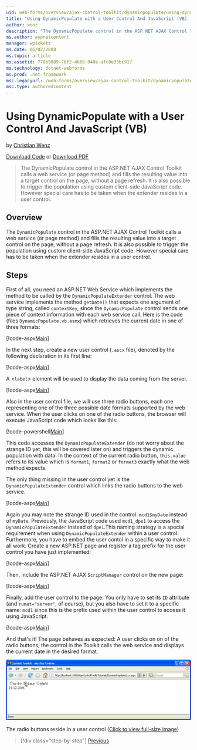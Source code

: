 ```yaml
---
uid: web-forms/overview/ajax-control-toolkit/dynamicpopulate/using-dynamicpopulate-with-a-user-control-and-javascript-vb
title: "Using DynamicPopulate with a User Control And JavaScript (VB) | Microsoft Docs"
author: wenz
description: "The DynamicPopulate control in the ASP.NET AJAX Control Toolkit calls a web service (or page method) and fills the resulting value into a target control on t..."
ms.author: aspnetcontent
manager: wpickett
ms.date: 06/02/2008
ms.topic: article
ms.assetid: 778b9009-76f2-4665-940e-afc0e35bc917
ms.technology: dotnet-webforms
ms.prod: .net-framework
msc.legacyurl: /web-forms/overview/ajax-control-toolkit/dynamicpopulate/using-dynamicpopulate-with-a-user-control-and-javascript-vb
msc.type: authoredcontent
---
```

Using DynamicPopulate with a User Control And JavaScript (VB)
====================
by [Christian Wenz](https://github.com/wenz)

[Download Code](http://download.microsoft.com/download/d/8/f/d8f2f6f9-1b7c-46ad-9252-e1fc81bdea3e/dynamicpopulate2.vb.zip) or [Download PDF](http://download.microsoft.com/download/b/6/a/b6ae89ee-df69-4c87-9bfb-ad1eb2b23373/dynamicpopulate2VB.pdf)

> The DynamicPopulate control in the ASP.NET AJAX Control Toolkit calls a web service (or page method) and fills the resulting value into a target control on the page, without a page refresh. It is also possible to trigger the population using custom client-side JavaScript code. However special care has to be taken when the extender resides in a user control.


## Overview

The `DynamicPopulate` control in the ASP.NET AJAX Control Toolkit calls a web service (or page method) and fills the resulting value into a target control on the page, without a page refresh. It is also possible to trigger the population using custom client-side JavaScript code. However special care has to be taken when the extender resides in a user control.

## Steps

First of all, you need an ASP.NET Web Service which implements the method to be called by the `DynamicPopulateExtender` control. The web service implements the method `getDate()` that expects one argument of type string, called `contextKey`, since the `DynamicPopulate` control sends one piece of context information with each web service call. Here is the code (files `DynamicPopulate.vb.asmx`) which retrieves the current date in one of three formats:

[!code-aspx[Main](using-dynamicpopulate-with-a-user-control-and-javascript-vb/samples/sample1.aspx)]

In the next step, create a new user control (`.ascx` file), denoted by the following declaration in its first line:

[!code-aspx[Main](using-dynamicpopulate-with-a-user-control-and-javascript-vb/samples/sample2.aspx)]

A &lt;`label`&gt; element will be used to display the data coming from the server.

[!code-aspx[Main](using-dynamicpopulate-with-a-user-control-and-javascript-vb/samples/sample3.aspx)]

Also in the user control file, we will use three radio buttons, each one representing one of the three possible date formats supported by the web service. When the user clicks on one of the radio buttons, the browser will execute JavaScript code which looks like this:

[!code-powershell[Main](using-dynamicpopulate-with-a-user-control-and-javascript-vb/samples/sample4.ps1)]

This code accesses the `DynamicPopulateExtender` (do not worry about the strange ID yet, this will be covered later on) and triggers the dynamic population with data. In the context of the current radio button, `this.value` refers to its value which is `format1`, `format2` or `format3` exactly what the web method expects.

The only thing missing in the user control yet is the `DynamicPopulateExtender` control which links the radio buttons to the web service.

[!code-aspx[Main](using-dynamicpopulate-with-a-user-control-and-javascript-vb/samples/sample5.aspx)]

Again you may note the strange ID used in the control: `mcd1$myDate` instead of `myDate`. Previously, the JavaScript code used `mcd1_dpe1` to access the `DynamicPopulateExtender` instead of `dpe1`.This naming strategy is a special requirement when using `DynamicPopulateExtender` within a user control. Furthermore, you have to embed the user contol in a specific way to make it all work. Create a new ASP.NET page and register a tag prefix for the user control you have just implemented:

[!code-aspx[Main](using-dynamicpopulate-with-a-user-control-and-javascript-vb/samples/sample6.aspx)]

Then, include the ASP.NET AJAX `ScriptManager` control on the new page:

[!code-aspx[Main](using-dynamicpopulate-with-a-user-control-and-javascript-vb/samples/sample7.aspx)]

Finally, add the user control to the page. You only have to set its `ID` attribute (and `runat="server"`, of course), but you also have to set it to a specific name: `mcd1` since this is the prefix used within the user control to access it using JavaScript.

[!code-aspx[Main](using-dynamicpopulate-with-a-user-control-and-javascript-vb/samples/sample8.aspx)]

And that's it! The page behaves as expected: A user clicks on on of the radio buttons, the control in the Toolkit calls the web service and displays the current date in the desired format.


[![The radio buttons reside in a user control](using-dynamicpopulate-with-a-user-control-and-javascript-vb/_static/image2.png)](using-dynamicpopulate-with-a-user-control-and-javascript-vb/_static/image1.png)

The radio buttons reside in a user control ([Click to view full-size image](using-dynamicpopulate-with-a-user-control-and-javascript-vb/_static/image3.png))

>[!div class="step-by-step"]
[Previous](dynamically-populating-a-control-using-javascript-code-vb.md)